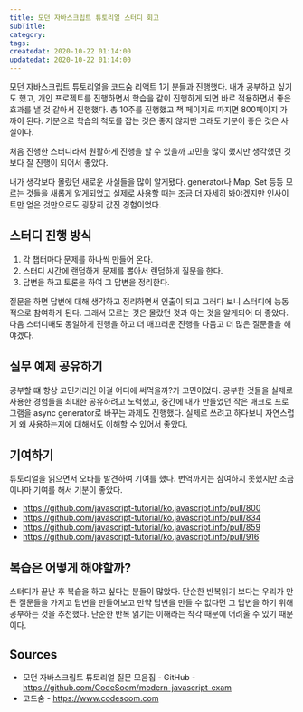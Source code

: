 ```yaml
---
title: 모던 자바스크립트 튜토리얼 스터디 회고
subTitle:
category:
tags:
createdat: 2020-10-22 01:14:00
updatedat: 2020-10-22 01:14:00
---
```


모던 자바스크립트 튜토리얼을 코드숨 리액트 1기 분들과 진행했다. 내가 공부하고 싶기도 했고, 개인 프로젝트를 진행하면서 학습을 같이 진행하게 되면 바로 적용하면서 좋은 효과를 낼 것 같아서 진행했다. 총 10주를 진행했고 책 페이지로 따지면 800페이지 가까이 된다. 기분으로 학습의 척도를 잡는 것은 좋지 않지만 그래도 기분이 좋은 것은 사실이다.  

처음 진행한 스터디라서 원활하게 진행을 할 수 있을까 고민을 많이 했지만 생각했던 것 보다 잘 진행이 되어서 좋았다.  

내가 생각보다 몰랐던 새로운 사실들을 많이 알게됐다. generator나 Map, Set 등등 모르는 것들을 새롭게 알게되었고 실제로 사용할 때는 조금 더 자세히 봐야겠지만 인사이트만 얻은 것만으로도 굉장히 값진 경험이었다.

## 스터디 진행 방식

1. 각 챕터마다 문제를 하나씩 만들어 온다.
2. 스터디 시간에 랜덤하게 문제를 뽑아서 랜덤하게 질문을 한다.
3. 답변을 하고 토론을 하여 그 답변을 정리한다.

질문을 하면 답변에 대해 생각하고 정리하면서 인출이 되고 그러다 보니 스터디에 능동적으로 참여하게 된다. 그래서 모르는 것은 몰랐던 것과 아는 것을 알게되어 더 좋았다. 다음 스터디때도 동일하게 진행을 하고 더 매끄러운 진행을 다듬고 더 많은 질문들을 해야겠다.

## 실무 예제 공유하기

공부할 떄 항상 고민거리인 이걸 어디에 써먹을까?가 고민이었다. 공부한 것들을 실제로 사용한 경험들을 최대한 공유하려고 노력했고, 중간에 내가 만들었던 작은 매크로 프로그램을 async generator로 바꾸는 과제도 진행했다. 실제로 쓰려고 하다보니 자연스럽게 왜 사용하는지에 대해서도 이해할 수 있어서 좋았다.

## 기여하기

튜토리얼을 읽으면서 오타를 발견하여 기여를 했다. 번역까지는 참여하지 못했지만 조금이나마 기여를 해서 기분이 좋았다.

* <https://github.com/javascript-tutorial/ko.javascript.info/pull/800>
* <https://github.com/javascript-tutorial/ko.javascript.info/pull/834>
* <https://github.com/javascript-tutorial/ko.javascript.info/pull/859>
* <https://github.com/javascript-tutorial/ko.javascript.info/pull/916>

## 복습은 어떻게 해야할까?

스터디가 끝난 후 복습을 하고 싶다는 분들이 많았다. 단순한 반복읽기 보다는 우리가 만든 질문들을 가지고 답변을 만들어보고 만약 답변을 만들 수 없다면 그 답변을 하기 위해 공부하는 것을 추천했다. 단순한 반복 읽기는 이해라는 착각 때문에 어려울 수 있기 때문이다.

## Sources

* 모던 자바스크립트 튜토리얼 질문 모음집 - GitHub - <https://github.com/CodeSoom/modern-javascript-exam>
* 코드숨 - <https://www.codesoom.com>
